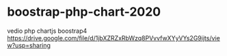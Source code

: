 # boostrap-php-chart-2020

vedio php chartjs boostrap4
https://drive.google.com/file/d/1jbXZRZxRbWzq8PVvvfwXYyVYs2G9ijts/view?usp=sharing
